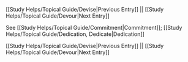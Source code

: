 [[Study Helps/Topical Guide/Devise|Previous Entry]]  ||  [[Study Helps/Topical Guide/Devour|Next Entry]]

 See [[Study Helps/Topical Guide/Commitment|Commitment]]; [[Study Helps/Topical Guide/Dedication, Dedicate|Dedication]]

[[Study Helps/Topical Guide/Devise|Previous Entry]]  ||  [[Study Helps/Topical Guide/Devour|Next Entry]]